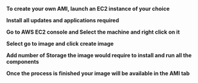 **To create your own AMI, launch an EC2 instance of your choice**

**Install all updates and applications required**

**Go to AWS EC2 console and Select the machine and right click on it**

**Select go to image and click create image**

**Add number of Storage the image would require to install and run all the components**

**Once the process is finished your image will be available in the AMI tab**
